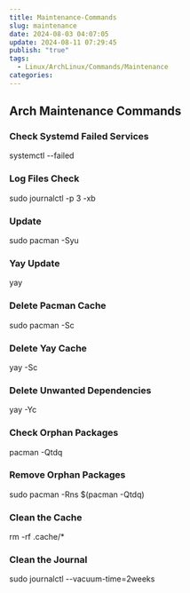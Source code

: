 ```yaml
---
title: Maintenance-Commands
slug: maintenance
date: 2024-08-03 04:07:05
update: 2024-08-11 07:29:45
publish: "true"
tags:
  - Linux/ArchLinux/Commands/Maintenance
categories: 
---
```

## Arch Maintenance Commands

### Check Systemd Failed Services

systemctl --failed

### Log Files Check

sudo journalctl -p 3 -xb

### Update

sudo pacman -Syu

### Yay Update

yay

### Delete Pacman Cache

sudo pacman -Sc

### Delete Yay Cache

yay -Sc

### Delete Unwanted Dependencies

yay -Yc

### Check Orphan Packages

pacman -Qtdq

### Remove Orphan Packages

sudo pacman -Rns $(pacman -Qtdq)

### Clean the Cache

rm -rf .cache/*

### Clean the Journal

sudo journalctl --vacuum-time=2weeks
